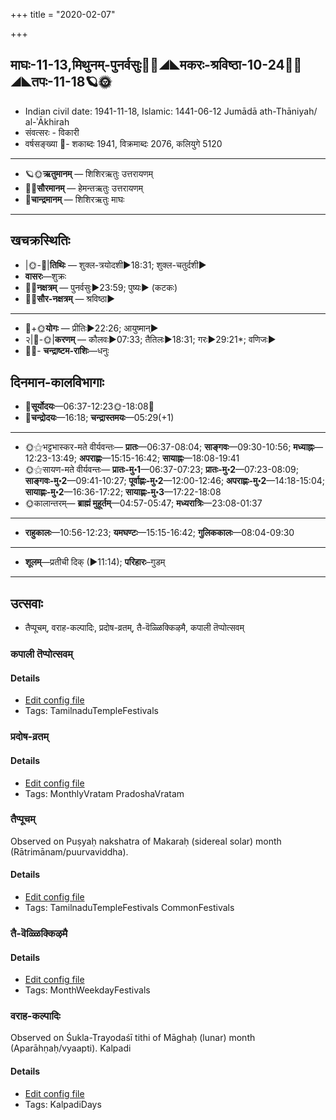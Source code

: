 +++
title = "2020-02-07"

+++
## माघः-11-13,मिथुनम्-पुनर्वसुः🌛🌌◢◣मकरः-श्रविष्ठा-10-24🌌🌞◢◣तपः-11-18🪐🌞
- Indian civil date: 1941-11-18, Islamic: 1441-06-12 Jumādā ath-Thāniyah/ al-ʾĀkhirah
- संवत्सरः - विकारी
- वर्षसङ्ख्या 🌛- शकाब्दः 1941, विक्रमाब्दः 2076, कलियुगे 5120
___________________
- 🪐🌞**ऋतुमानम्** — शिशिरऋतुः उत्तरायणम्
- 🌌🌞**सौरमानम्** — हेमन्तऋतुः उत्तरायणम्
- 🌛**चान्द्रमानम्** — शिशिरऋतुः माघः
___________________


## खचक्रस्थितिः
- |🌞-🌛|**तिथिः** — शुक्ल-त्रयोदशी►18:31; शुक्ल-चतुर्दशी►  
- **वासरः**—शुक्रः  
- 🌌🌛**नक्षत्रम्** — पुनर्वसुः►23:59; पुष्यः► (कटकः)  
- 🌌🌞**सौर-नक्षत्रम्** — श्रविष्ठा►  
___________________
- 🌛+🌞**योगः** — प्रीतिः►22:26; आयुष्मान्►  
- २|🌛-🌞|**करणम्** — कौलवः►07:33; तैतिलः►18:31; गरः►29:21*; वणिजः►  
- 🌌🌛- **चन्द्राष्टम-राशिः**—धनुः  


## दिनमान-कालविभागाः
- 🌅**सूर्योदयः**—06:37-12:23🌞️-18:08🌇  
- 🌛**चन्द्रोदयः**—16:18; **चन्द्रास्तमयः**—05:29(+1)  
___________________
- 🌞⚝भट्टभास्कर-मते वीर्यवन्तः— **प्रातः**—06:37-08:04; **साङ्गवः**—09:30-10:56; **मध्याह्नः**—12:23-13:49; **अपराह्णः**—15:15-16:42; **सायाह्नः**—18:08-19:41  
- 🌞⚝सायण-मते वीर्यवन्तः— **प्रातः-मु॰1**—06:37-07:23; **प्रातः-मु॰2**—07:23-08:09; **साङ्गवः-मु॰2**—09:41-10:27; **पूर्वाह्णः-मु॰2**—12:00-12:46; **अपराह्णः-मु॰2**—14:18-15:04; **सायाह्णः-मु॰2**—16:36-17:22; **सायाह्णः-मु॰3**—17:22-18:08  
- 🌞कालान्तरम्— **ब्राह्मं मुहूर्तम्**—04:57-05:47; **मध्यरात्रिः**—23:08-01:37  
___________________
- **राहुकालः**—10:56-12:23; **यमघण्टः**—15:15-16:42; **गुलिककालः**—08:04-09:30  
___________________
- **शूलम्**—प्रतीची दिक् (►11:14); **परिहारः**–गुडम्  
___________________

## उत्सवाः
- तैप्पूचम्, वराह-कल्पादिः, प्रदोष-व्रतम्, तै-वॆळ्ळिक्किऴमै, कपाली तॆप्पोत्सवम्
### कपाली तॆप्पोत्सवम्



#### Details
- [Edit config file](https://github.com/jyotisham/adyatithi/tree/master/temples/Tamil/relative_event/taippUcam/offset__00/kapAlI%20teppOtsavam~2.toml)
- Tags: TamilnaduTempleFestivals


### प्रदोष-व्रतम्



#### Details
- [Edit config file](https://github.com/jyotisham/adyatithi/tree/master/time_focus/monthly/pradoSha/description_only/pradOSa-vratam.toml)
- Tags: MonthlyVratam PradoshaVratam


### तैप्पूचम्

Observed on Puṣyaḥ nakshatra of Makaraḥ (sidereal solar) month (Rātrimānam/puurvaviddha). 

#### Details
- [Edit config file](https://github.com/jyotisham/adyatithi/tree/master/temples/Tamil/sidereal_solar_month/nakshatra/10/08/taippUcam.toml)
- Tags: TamilnaduTempleFestivals CommonFestivals


### तै-वॆळ्ळिक्किऴमै



#### Details
- [Edit config file](https://github.com/jyotisham/adyatithi/tree/master/tamil/description_only/tai~veLLikkizhamai.toml)
- Tags: MonthWeekdayFestivals


### वराह-कल्पादिः

Observed on Śukla-Trayodaśī tithi of Māghaḥ (lunar) month (Aparāhṇaḥ/vyaapti). Kalpadi

#### Details
- [Edit config file](https://github.com/jyotisham/adyatithi/tree/master/time_focus/yugAdiH/lunar_month/tithi/11/13/varAha-kalpAdiH.toml)
- Tags: KalpadiDays


